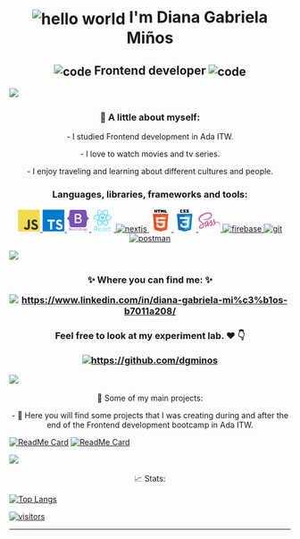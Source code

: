 
<h1 align="center"> <img align="center" src="https://media.giphy.com/media/j6ZhcAyUctYrj2ueBi/giphy.gif" alt="hello world" width="70" height="70"> I'm Diana Gabriela Miños 
</h1> 
<h2 align="center"> <img align="center" src="https://media.giphy.com/media/lr1QZ7prMwwkqSSVLa/giphy.gif" alt="code" width="70" height="70"> Frontend developer 
<img align="center" src="https://media.giphy.com/media/lr1QZ7prMwwkqSSVLa/giphy.gif" alt="code" width="70" height="70">
</h2>

<img src="https://yata-apix-a9caea66-ad78-425f-aa08-e292558ebb65.lss.locawebcorp.com.br/b7c7dbff38ae4f419c94ce8d2254b9d9.png"> 

<h3 align="center"> <strong>👧 A little about myself: </strong></h3>

<p align="center"> - I studied Frontend development in Ada ITW.<p/>
    <p align="center"> - I love to watch movies and tv series.</p>
   <p align="center"> - I enjoy traveling and learning about different cultures and people.</p>

<h3 align="center">Languages, libraries, frameworks and tools:</h3>

<p align="center">
    <a href="https://developer.mozilla.org/en-US/docs/Web/JavaScript" target="_blank" rel="noreferrer"> <img src="https://raw.githubusercontent.com/devicons/devicon/master/icons/javascript/javascript-original.svg" alt="javascript" width="40" height="40"/> 
  </a>
    <a href="https://www.typescriptlang.org/" target="_blank" rel="noreferrer"> <img src="https://raw.githubusercontent.com/devicons/devicon/master/icons/typescript/typescript-original.svg" alt="typescript" width="40" height="40"/> 
  </a> 
  <a href="https://getbootstrap.com" target="_blank" rel="noreferrer"> <img src="https://raw.githubusercontent.com/devicons/devicon/master/icons/bootstrap/bootstrap-plain-wordmark.svg" alt="bootstrap" width="40" height="40"/>
  </a> 
    <a href="https://reactjs.org/" target="_blank" rel="noreferrer"> <img src="https://raw.githubusercontent.com/devicons/devicon/master/icons/react/react-original-wordmark.svg" alt="react" width="40" height="40"/> 
  </a>
   <a href="https://nextjs.org/" target="_blank" rel="noreferrer"> <img src="https://cdn.worldvectorlogo.com/logos/nextjs-2.svg" alt="nextjs" width="40" height="40"/> 
  </a>
    <a href="https://www.w3.org/html/" target="_blank" rel="noreferrer"> <img src="https://raw.githubusercontent.com/devicons/devicon/master/icons/html5/html5-original-wordmark.svg" alt="html5" width="40" height="40"/> 
  </a> 
  <a href="https://www.w3schools.com/css/" target="_blank" rel="noreferrer"> <img src="https://raw.githubusercontent.com/devicons/devicon/master/icons/css3/css3-original-wordmark.svg" alt="css3" width="40" height="40"/> 
  </a> 
    <a href="https://sass-lang.com" target="_blank" rel="noreferrer"> <img src="https://raw.githubusercontent.com/devicons/devicon/master/icons/sass/sass-original.svg" alt="sass" width="40" height="40"/>
  </a>
  <a href="https://firebase.google.com/" target="_blank" rel="noreferrer"> <img src="https://www.vectorlogo.zone/logos/firebase/firebase-icon.svg" alt="firebase" width="40" height="40"/> 
  </a> 
  <a href="https://git-scm.com/" target="_blank" rel="noreferrer"> <img src="https://www.vectorlogo.zone/logos/git-scm/git-scm-icon.svg" alt="git" width="40" height="40"/> 
  </a>  
  <a href="https://postman.com" target="_blank" rel="noreferrer"> <img src="https://www.vectorlogo.zone/logos/getpostman/getpostman-icon.svg" alt="postman" width="40" height="40"/> 
  </a>  
</p>

<img src="https://yata-apix-a9caea66-ad78-425f-aa08-e292558ebb65.lss.locawebcorp.com.br/b7c7dbff38ae4f419c94ce8d2254b9d9.png"> 

<h3 align="center">
✨ Where you can find me: ✨
 
<a href="https://www.linkedin.com/in/diana-gabriela-mi%c3%b1os-b7011a208/" target="blank"><img align="center" src="https://media.giphy.com/media/HQTYdpx1yhxWpugAi2/giphy.gif" alt="https://www.linkedin.com/in/diana-gabriela-mi%c3%b1os-b7011a208/" height="40" width="40" /> </a>
  </h3>

<h3 align="center">
    <strong> Feel free to look at my experiment lab. ❤ 👇 </strong> 
    
<a href="https://github.com/dgminos" target="blank"><img align="center" src="https://media.giphy.com/media/CwTvSiWflgCGKgz5eb/giphy.gif" alt="https://github.com/dgminos" height="40" width="40"/> </a> 
   </h3>
    
<img src="https://yata-apix-a9caea66-ad78-425f-aa08-e292558ebb65.lss.locawebcorp.com.br/b7c7dbff38ae4f419c94ce8d2254b9d9.png"> 

<p align="center"> 🚀 Some of my main projects:</p>

<p align="center"> - 🔭 Here you will find some projects that I was creating during and after the end of the Frontend development bootcamp in Ada ITW. </p>

[![ReadMe Card](https://github-readme-stats.vercel.app/api/pin/?username=dgminos&repo=movie-app)](https://github.com/dgminos/movie-app)    [![ReadMe Card](https://github-readme-stats.vercel.app/api/pin/?username=CuquLab&repo=Cuqu)](https://github.com/CuquLab/Cuqu) 

<img src="https://yata-apix-a9caea66-ad78-425f-aa08-e292558ebb65.lss.locawebcorp.com.br/b7c7dbff38ae4f419c94ce8d2254b9d9.png"> 

<p align="center"> 📈 Stats: </p>

[![Top Langs](https://github-readme-stats.vercel.app/api/top-langs/?username=dgminos&layout=compact)](https://github.com/dgminos/github-readme-stats)

[![visitors](https://visitor-badge.glitch.me/badge?page_id=dgminos)](https://github.com/dgminos/github-readme-stats)

<hr>
